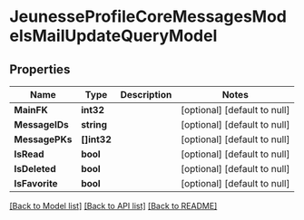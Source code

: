 # JeunesseProfileCoreMessagesModelsMailUpdateQueryModel

## Properties
Name | Type | Description | Notes
------------ | ------------- | ------------- | -------------
**MainFK** | **int32** |  | [optional] [default to null]
**MessageIDs** | **string** |  | [optional] [default to null]
**MessagePKs** | **[]int32** |  | [optional] [default to null]
**IsRead** | **bool** |  | [optional] [default to null]
**IsDeleted** | **bool** |  | [optional] [default to null]
**IsFavorite** | **bool** |  | [optional] [default to null]

[[Back to Model list]](../README.md#documentation-for-models) [[Back to API list]](../README.md#documentation-for-api-endpoints) [[Back to README]](../README.md)


